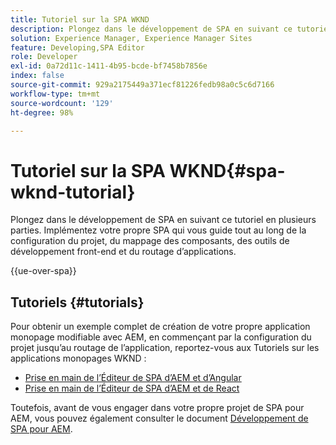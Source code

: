 ```yaml
---
title: Tutoriel sur la SPA WKND
description: Plongez dans le développement de SPA en suivant ce tutoriel en plusieurs parties. Implémentez votre propre SPA qui vous guide tout au long de la configuration du projet, du mappage des composants, des outils de développement front-end et du routage d’applications.
solution: Experience Manager, Experience Manager Sites
feature: Developing,SPA Editor
role: Developer
exl-id: 0a72d11c-1411-4b95-bcde-bf7458b7856e
index: false
source-git-commit: 929a2175449a371ecf81226fedb98a0c5c6d7166
workflow-type: tm+mt
source-wordcount: '129'
ht-degree: 98%

---
```



# Tutoriel sur la SPA WKND{#spa-wknd-tutorial}

Plongez dans le développement de SPA en suivant ce tutoriel en plusieurs parties. Implémentez votre propre SPA qui vous guide tout au long de la configuration du projet, du mappage des composants, des outils de développement front-end et du routage d’applications.

{{ue-over-spa}}

## Tutoriels {#tutorials}

Pour obtenir un exemple complet de création de votre propre application monopage modifiable avec AEM, en commençant par la configuration du projet jusqu’au routage de l’application, reportez-vous aux Tutoriels sur les applications monopages WKND :

* [Prise en main de l’Éditeur de SPA d’AEM et d’Angular](https://experienceleague.adobe.com/en/docs/experience-manager-learn/getting-started-with-aem-headless/spa-editor/angular/overview)
* [Prise en main de l’Éditeur de SPA d’AEM et de React](https://experienceleague.adobe.com/en/docs/experience-manager-learn/getting-started-with-aem-headless/spa-editor/how-to/react-core-components-v2)

Toutefois, avant de vous engager dans votre propre projet de SPA pour AEM, vous pouvez également consulter le document [Développement de SPA pour AEM](/help/sites-developing/spa-architecture.md).
